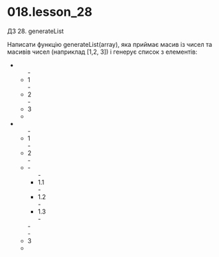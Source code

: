 # 018.lesson_28
ДЗ 28. generateList 

Написати функцію generateList(array), яка приймає масив із чисел та масивів чисел (наприклад [1,2, 3]) і генерує список з елементів:


- <ul>
    - <li>1</li>
    - <li>2</li>
    - <li>3</li>
- </ul>


- <ul>
    - <li>1</li>
    - <li>2</li>
    - <li>
        - <ul>
            - <li>1.1</li>
            - <li>1.2</li>
            - <li>1.3</li>
        - </ul>
    - </li>
    - <li>3</li>
- </ul>
